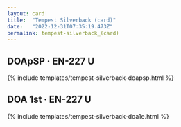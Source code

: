 ```yaml
---
layout: card
title:  "Tempest Silverback (card)"
date:   "2022-12-31T07:35:19.473Z"
permalink: tempest-silverback_(card)
---
```


## DOApSP &middot; EN-227 U

{% include templates/tempest-silverback-doapsp.html %}


## DOA 1st &middot; EN-227 U

{% include templates/tempest-silverback-doa1e.html %}
